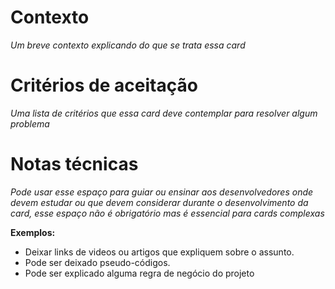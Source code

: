 # Contexto

*Um breve contexto explicando do que se trata essa card*

# Critérios de aceitação

*Uma lista de critérios que essa card deve contemplar para resolver algum problema*

# Notas técnicas

*Pode usar esse espaço para guiar ou ensinar aos desenvolvedores onde devem estudar ou que devem considerar durante o desenvolvimento da card, esse espaço não é obrigatório mas é essencial para cards complexas*

**Exemplos:**
- Deixar links de videos ou artigos que expliquem sobre o assunto.
- Pode ser deixado pseudo-códigos.
- Pode ser explicado alguma regra de negócio do projeto

